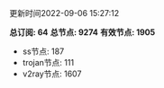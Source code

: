 更新时间2022-09-06 15:27:12

**总订阅: 64**
**总节点: 9274**
**有效节点: 1905**
- ss节点: 187
- trojan节点: 111
- v2ray节点: 1607
